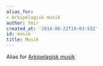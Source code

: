 ```yaml
---
alias_for:
- Arkipelagisk musik
author: Ymir
created_at: '2014-08-22T19:03:55Z'
id: musik
title: Musik
---
```

Alias for [Arkipelagisk musik]

  [Arkipelagisk musik]: Arkipelagisk_musik